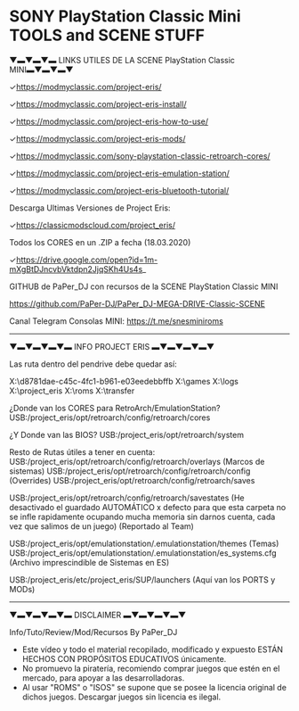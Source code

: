 # SONY PlayStation Classic Mini TOOLS and SCENE STUFF

▼▬▼▬▼▬ LINKS UTILES DE LA SCENE PlayStation Classic MINI▬▼▬▼▬▼

✓https://modmyclassic.com/project-eris/

✓https://modmyclassic.com/project-eris-install/

✓https://modmyclassic.com/project-eris-how-to-use/

✓https://modmyclassic.com/project-eris-mods/

✓https://modmyclassic.com/sony-playstation-classic-retroarch-cores/

✓https://modmyclassic.com/project-eris-emulation-station/

✓https://modmyclassic.com/project-eris-bluetooth-tutorial/


Descarga Ultimas Versiones de Project Eris:

✓https://classicmodscloud.com/project_eris/

Todos los CORES en un .ZIP a fecha (18.03.2020)

✓https://drive.google.com/open?id=1m-mXgBtDJncvbVktdpn2JjqSKh4Us4s_

GITHUB de PaPer_DJ con recursos de la SCENE PlayStation Classic MINI

https://github.com/PaPer-DJ/PaPer_DJ-MEGA-DRIVE-Classic-SCENE


Canal Telegram Consolas MINI: 
https://t.me/snesminiroms

------------------------------------------------------------------
▼▬▼▬▼▬▼▬ INFO PROJECT ERIS ▬▼▬▼▬▼▬▼

Las ruta dentro del pendrive debe quedar así:

X:\d8781dae-c45c-4fc1-b961-e03eedebbffb 
X:\games 
X:\logs 
X:\project_eris 
X:\roms 
X:\transfer

¿Donde van los CORES para RetroArch/EmulationStation? 
USB:/project_eris/opt/retroarch/config/retroarch/cores

¿Y Donde van las BIOS? 
USB:/project_eris/opt/retroarch/system

Resto de Rutas útiles a tener en cuenta:
USB:/project_eris/opt/retroarch/config/retroarch/overlays (Marcos de sistemas)
USB:/project_eris/opt/retroarch/config/retroarch/config (Overrides)
USB:/project_eris/opt/retroarch/config/retroarch/saves 

USB:/project_eris/opt/retroarch/config/retroarch/savestates 
(He desactivado el guardado AUTOMÁTICO x defecto para que esta carpeta no se infle rapidamente ocupando mucha memoria sin darnos cuenta, cada vez que salimos de un juego) (Reportado al Team)

USB:/project_eris/opt/emulationstation/.emulationstation/themes (Temas)
USB:/project_eris/opt/emulationstation/.emulationstation/es_systems.cfg (Archivo imprescindible de Sistemas en ES)

USB:/project_eris/etc/project_eris/SUP/launchers (Aquí van los PORTS y MODs)

------------------------------------------------------------------

▼▬▼▬▼▬▼▬ DISCLAIMER ▬▼▬▼▬▼▬▼

Info/Tuto/Review/Mod/Recursos By PaPer_DJ

- Este vídeo y todo el material recopilado, modificado y expuesto ESTÁN HECHOS CON PROPÓSITOS EDUCATIVOS únicamente.
- No promuevo la piratería, recomiendo comprar juegos que estén en el mercado, para apoyar a las desarrolladoras.
- Al usar "ROMS" o "ISOS" se supone que se posee la licencia original de dichos juegos. Descargar juegos sin licencia es ilegal.
